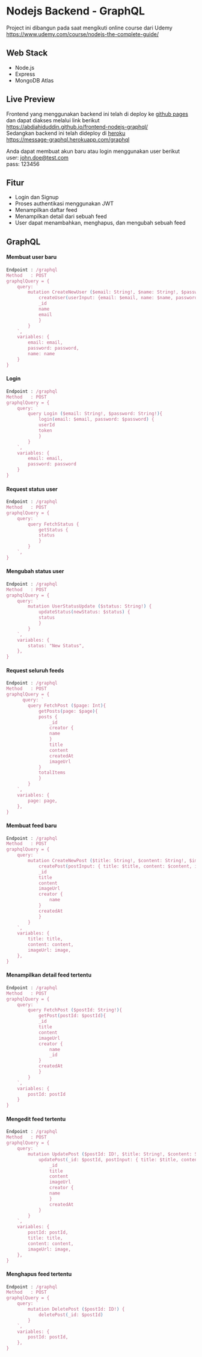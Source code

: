# Nodejs Backend - GraphQL
Project ini dibangun pada saat mengikuti online course dari Udemy </br>
https://www.udemy.com/course/nodejs-the-complete-guide/

## Web Stack

- Node.js
- Express
- MongoDB Atlas

## Live Preview

Frontend yang menggunakan backend ini telah di deploy ke [github pages](https://pages.github.com/) dan dapat diakses melalui link berikut <br/>
https://abdjahiduddin.github.io/frontend-nodejs-graphql/ <br/>
Sedangkan backend ini telah dideploy di [heroku](https://www.heroku.com/) <br/>
https://message-graphql.herokuapp.com/graphql

Anda dapat membuat akun baru atau login menggunakan user berikut<br/>
user: john.doe@test.com <br/>
pass: 123456

## Fitur

- Login dan Signup
- Proses authentikasi menggunakan JWT
- Menampilkan daftar feed
- Menampilkan detail dari sebuah feed
- User dapat menambahkan, menghapus, dan mengubah sebuah feed

## GraphQL

#### Membuat user baru

```javascript
Endpoint : /graphql
Method   : POST
graphqlQuery = {
    query: `
        mutation CreateNewUser ($email: String!, $name: String!, $password: String!) {
            createUser(userInput: {email: $email, name: $name, password: $password}) {
            _id
            name
            email
            }
        }
    `,
    variables: {
        email: email,
        password: password,
        name: name
    }
}
```

#### Login

```javascript
Endpoint : /graphql
Method   : POST
graphqlQuery = {
    query: `
        query Login ($email: String!, $password: String!){
            login(email: $email, password: $password) {
            userId
            token
            }
        }
    `,
    variables: {
        email: email,
        password: password
    }
}
```

#### Request status user

```javascript
Endpoint : /graphql
Method   : POST
graphqlQuery = {
    query: `
        query FetchStatus {
            getStatus {
            status
            }
        }
    `,
}
```

#### Mengubah status user

```javascript
Endpoint : /graphql
Method   : POST
graphqlQuery = {
    query: `
        mutation UserStatusUpdate ($status: String!) {
            updateStatus(newStatus: $status) {
            status
            }
        }
    `,
    variables: {
        status: "New Status",
    },
}
```

#### Request seluruh feeds

```javascript
Endpoint : /graphql
Method   : POST
graphqlQuery = {
      query: `
        query FetchPost ($page: Int){
            getPosts(page: $page){
            posts {
                _id
                creator {
                name
                }
                title
                content
                createdAt
                imageUrl
            }
            totalItems
            }
        }
    `,
    variables: {
        page: page,
    },
}
```

#### Membuat feed baru

```javascript
Endpoint : /graphql
Method   : POST
graphqlQuery = {
    query: `
        mutation CreateNewPost ($title: String!, $content: String!, $imageUrl: String! ) {
            createPost(postInput: { title: $title, content: $content, imageUrl: $imageUrl }) {
            _id
            title
            content
            imageUrl
            creator {
                name
            }
            createdAt
            }
        }
    `,
    variables: {
        title: title,
        content: content,
        imageUrl: image,
    },
}
```

#### Menampilkan detail feed tertentu

```javascript
Endpoint : /graphql
Method   : POST
graphqlQuery = {
    query: `
        query FetchPost ($postId: String!){
            getPost(postId: $postId){
            _id
            title
            content
            imageUrl
            creator {
                name
                _id
            }
            createdAt
            }
        }
    `,
    variables: {
        postId: postId
    }
}
```

#### Mengedit feed tertentu

```javascript
Endpoint : /graphql
Method   : POST
graphqlQuery = {
    query: `
        mutation UpdatePost ($postId: ID!, $title: String!, $content: String!, $imageUrl: String!) {
            updatePost(_id: $postId, postInput: { title: $title, content: $content, imageUrl: $imageUrl }) {
                _id
                title
                content
                imageUrl
                creator {
                name
                }
                createdAt
            }
        }
    `,
    variables: {
        postId: postId,
        title: title,
        content: content,
        imageUrl: image,
    },
}
```

#### Menghapus feed tertentu

```javascript
Endpoint : /graphql
Method   : POST
graphqlQuery = {
    query: `
        mutation DeletePost ($postId: ID!) {
            deletePost(_id: $postId) 
        }
    `,
    variables: {
        postId: postId,
    },
}
```
